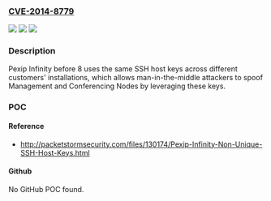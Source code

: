 ### [CVE-2014-8779](https://cve.mitre.org/cgi-bin/cvename.cgi?name=CVE-2014-8779)
![](https://img.shields.io/static/v1?label=Product&message=n%2Fa&color=blue)
![](https://img.shields.io/static/v1?label=Version&message=n%2Fa&color=blue)
![](https://img.shields.io/static/v1?label=Vulnerability&message=n%2Fa&color=brighgreen)

### Description

Pexip Infinity before 8 uses the same SSH host keys across different customers' installations, which allows man-in-the-middle attackers to spoof Management and Conferencing Nodes by leveraging these keys.

### POC

#### Reference
- http://packetstormsecurity.com/files/130174/Pexip-Infinity-Non-Unique-SSH-Host-Keys.html

#### Github
No GitHub POC found.

